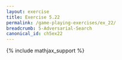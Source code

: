 ```yaml
---
layout: exercise
title: Exercise 5.22
permalink: /game-playing-exercises/ex_22/
breadcrumb: 5-Adversarial-Search
canonical_id: ch5ex22
---
```


{% include mathjax_support %}
